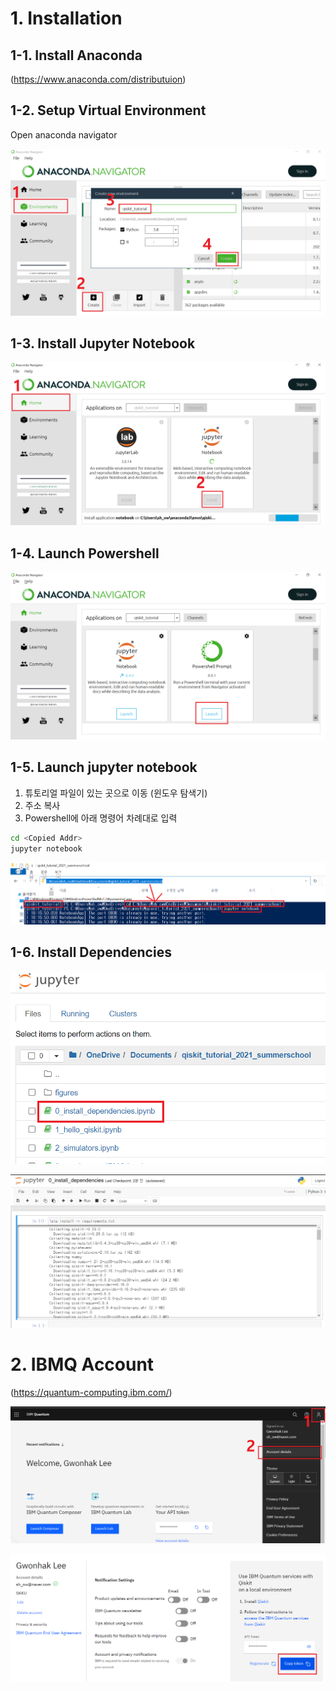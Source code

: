 # 1. Installation

## 1-1. Install Anaconda
(https://www.anaconda.com/distributuion)

## 1-2. Setup Virtual Environment
Open anaconda navigator

![](figures/anaconda_install2.png)

## 1-3. Install Jupyter Notebook
![](figures/anaconda_install3.png)

## 1-4. Launch Powershell
![](figures/anaconda_install4.png)

## 1-5. Launch jupyter notebook
1. 튜토리얼 파일이 있는 곳으로 이동 (윈도우 탐색기)
2. 주소 복사
3. Powershell에 아래 명령어 차례대로 입력

```bash
cd <Copied Addr>
jupyter notebook
```

![](figures/anaconda_install5.png)

## 1-6. Install Dependencies
![](figures/anaconda_install6.png)

![](figures/anaconda_install7.png)

# 2. IBMQ Account
(https://quantum-computing.ibm.com/)

![](figures/IBMQ1.png)

![](figures/IBMQ2.png)

